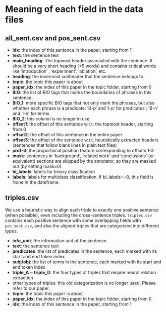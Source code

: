 # Meaning of each field in the data files

## all_sent.csv and pos_sent.csv

* **idx**: the index of this sentence in the paper, starting from 1
* **text**: the sentence text
* **main_heading**: The topmost header associated with the sentence. It should be a very short heading (<5 words) and contains critical words like ‘introduction’ , ‘experiment’, ‘ablation’, etc.
* **heading**: the innermost subheader that the sentence belongs to
* **topic**: the topic this paper is about
* **paper_idx**: the index of this paper in the topic folder, starting from 0
* **BIO**: the list of BIO tags that marks the boundaries of phrases in this sentence.
* **BIO_1**: more specific BIO tags that not only mark the phrases, but also whether each phrase is a predicate: ‘B-p’ and ‘I-p’ for predicates ; ‘B-n’ and ‘I-n’ for terms
* **BIO_2**: this column is no longer in use.
* **offset1**: the offset of this sentence w.r.t. the topmost header, starting from 0
* **offset2**: the offset of this sentence in the entire paper
* **offset3**: the offset of the sentence w.r.t. heuristically extracted headers (sentences that follow blank lines in plain text files)
* **pro1-3**: the proportional position feature corresponding to offsets 1-3
* **mask**: sentences in ‘background’, ‘related work’ and ‘conclusions’ (or equivalent) sections are skipped by the annotator, so they are masked out (by setting mask=0)
* **bi_labels**: labels for binary classification
* **labels**: labels for multiclass classification. If bi_labels==0, this field is None in the dateframe.

## triples.csv
We use a heuristic way to align each triple to exactly one positive sentence (when possible), even including the cross-sentence triples. <code>triples.csv</code> contains each positive sentence with some overlapping fields with <code>pos_sent.csv</code>, and also the aligned triples that are categorized into different types.

* **info_unit**: the information unit of the sentence
* **text**: the sentence text
* **predicates**: the list of predicates in the sentence, each marked with its start and end token index
* **subj/obj**: the list of terms in the sentence, each marked with its start and end token index
* **triple_A ~ triple_D**: the four types of triples that require neural relation extraction
* other types of triples: this old categorization is no longer used. Please refer to our paper.
* **topic**: the topic this paper is about
* **paper_idx**: the index of this paper in the topic folder, starting from 0
* **idx**: the index of this sentence in the paper, starting from 1